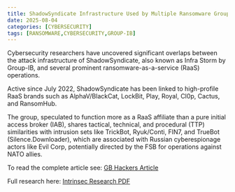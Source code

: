 ```yaml
---
title: ShadowSyndicate Infrastructure Used by Multiple Ransomware Groups Including Cl0p, LockBit and RansomHub
date: 2025-08-04
categories: [CYBERSECURITY]
tags: [RANSOMWARE,CYBERSECURITY,GROUP-IB]
---
```


Cybersecurity researchers have uncovered significant overlaps between the attack infrastructure of ShadowSyndicate, also known as Infra Storm by Group-IB, and several prominent ransomware-as-a-service (RaaS) operations.

Active since July 2022, ShadowSyndicate has been linked to high-profile RaaS brands such as AlphaV/BlackCat, LockBit, Play, Royal, Cl0p, Cactus, and RansomHub.

The group, speculated to function more as a RaaS affiliate than a pure initial access broker (IAB), shares tactical, technical, and procedural (TTP) similarities with intrusion sets like TrickBot, Ryuk/Conti, FIN7, and TrueBot (Silence.Downloader), which are associated with Russian cyberespionage actors like Evil Corp, potentially directed by the FSB for operations against NATO allies.

To read the complete article see: [GB Hackers Article](https://gbhackers.com/shadowsyndicate-infrastructure-used-by-multiple-ransomware-group/) 

Full research here: [Intrinsec Research PDF](https://www.intrinsec.com/wp-content/uploads/2025/08/TLP-CLEAR-31072025-ShadowSyndicate-infrastructure-illumination-EN-1.pdf)